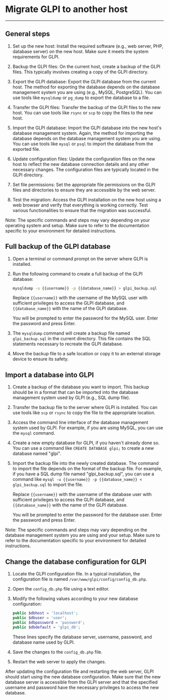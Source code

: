 # Migrate GLPI to another host

---

## General steps

1. Set up the new host: Install the required software (e.g., web server, PHP, database server) on the new host. Make sure it meets the system requirements for GLPI.

2. Backup the GLPI files: On the current host, create a backup of the GLPI files. This typically involves creating a copy of the GLPI directory.

3. Export the GLPI database: Export the GLPI database from the current host. The method for exporting the database depends on the database management system you are using (e.g., MySQL, PostgreSQL). You can use tools like `mysqldump` or `pg_dump` to export the database to a file.

4. Transfer the GLPI files: Transfer the backup of the GLPI files to the new host. You can use tools like `rsync` or `scp` to copy the files to the new host.

5. Import the GLPI database: Import the GLPI database into the new host's database management system. Again, the method for importing the database depends on the database management system you are using. You can use tools like `mysql` or `psql` to import the database from the exported file.

6. Update configuration files: Update the configuration files on the new host to reflect the new database connection details and any other necessary changes. The configuration files are typically located in the GLPI directory.

7. Set file permissions: Set the appropriate file permissions on the GLPI files and directories to ensure they are accessible by the web server.

8. Test the migration: Access the GLPI installation on the new host using a web browser and verify that everything is working correctly. Test various functionalities to ensure that the migration was successful.

Note: The specific commands and steps may vary depending on your operating system and setup. Make sure to refer to the documentation specific to your environment for detailed instructions.


## Full backup of the GLPI database

1. Open a terminal or command prompt on the server where GLPI is installed.

2. Run the following command to create a full backup of the GLPI database:

   ```bash
   mysqldump -u {{username}} -p {{database_name}} > glpi_backup.sql
   ```

   Replace `{{username}}` with the username of the MySQL user with sufficient privileges to access the GLPI database, and `{{database_name}}` with the name of the GLPI database.

   You will be prompted to enter the password for the MySQL user. Enter the password and press Enter.

3. The `mysqldump` command will create a backup file named `glpi_backup.sql` in the current directory. This file contains the SQL statements necessary to recreate the GLPI database.

4. Move the backup file to a safe location or copy it to an external storage device to ensure its safety.


## Import a database into GLPI

1. Create a backup of the database you want to import. This backup should be in a format that can be imported into the database management system used by GLPI (e.g., SQL dump file).

2. Transfer the backup file to the server where GLPI is installed. You can use tools like `scp` or `rsync` to copy the file to the appropriate location.

3. Access the command line interface of the database management system used by GLPI. For example, if you are using MySQL, you can use the `mysql` command.

4. Create a new empty database for GLPI, if you haven't already done so. You can use a command like `CREATE DATABASE glpi;` to create a new database named "glpi".

5. Import the backup file into the newly created database. The command to import the file depends on the format of the backup file. For example, if you have a SQL dump file named "glpi_backup.sql", you can use a command like `mysql -u {{username}} -p {{database_name}} < glpi_backup.sql` to import the file.

   Replace `{{username}}` with the username of the database user with sufficient privileges to access the GLPI database, and `{{database_name}}` with the name of the GLPI database.

   You will be prompted to enter the password for the database user. Enter the password and press Enter.

Note: The specific commands and steps may vary depending on the database management system you are using and your setup. Make sure to refer to the documentation specific to your environment for detailed instructions.


## Change the database configuration for GLPI

1. Locate the GLPI configuration file. In a typical installation, the configuration file is named `/var/www/glpi/config/config_db.php`.

2. Open the `config_db.php` file using a text editor.

3. Modify the following values according to your new database configuration:

   ```php
   public $dbhost = 'localhost';
   public $dbuser = 'user';
   public $dbpassword = 'password';
   public $dbdefault = 'glpi_db';
   ```

   These lines specify the database server, username, password, and database name used by GLPI.


4. Save the changes to the `config_db.php` file.

5. Restart the web server to apply the changes.

After updating the configuration file and restarting the web server, GLPI should start using the new database configuration.
Make sure that the new database server is accessible from the GLPI server and that the specified username and password have the necessary privileges to access the new database.
